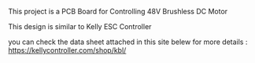 This project is a PCB Board for Controlling 48V Brushless DC Motor

This design is similar to Kelly ESC Controller 

you can check the data sheet attached in this site belew for more details :
https://kellycontroller.com/shop/kbl/

